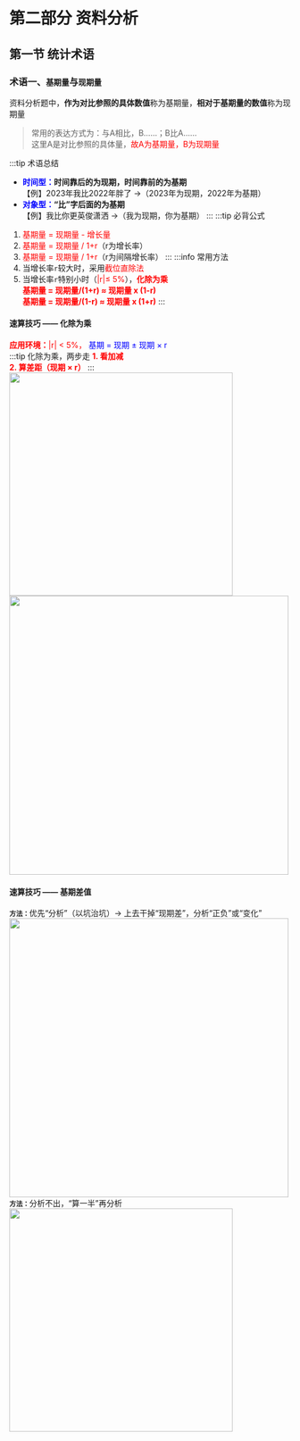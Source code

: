 # 第二部分 资料分析

## 第一节 统计术语

### 术语一、`基期量`与`现期量`
资料分析题中，<b>作为对比参照的具体数值</b>称为基期量，<b>相对于基期量的数值</b>称为现期量
> 常用的表达方式为：与A相比，B……；B比A……<br />
> 这里A是对比参照的具体量，<font color=red>故A为基期量，B为现期量</font>

:::tip 术语总结
+ <b><font color=blue>时间型：</font>时间靠后的为现期，时间靠前的为基期</b><br />
    【例】2023年我比2022年胖了 →（2023年为现期，2022年为基期）
+ <b><font color=blue>对象型：</font>“比”字后面的为基期</b><br />
    【例】我比你更英俊潇洒 →（我为现期，你为基期）
:::
:::tip 必背公式
1. <font color=red>基期量 = 现期量 - 增长量</font>
2. <font color=red>基期量 = 现期量 / 1+r</font>（r为增长率）
3. <font color=red>基期量 = 现期量 / 1+r</font>（r为间隔增长率）
:::
:::info 常用方法
1. 当增长率`r`较大时，采用<font color=red>截位直除法</font>
2. 当增长率`r`特别小时（<font color=red>|r|≤ 5%</font>），<b><font color=red>化除为乘</font></b><br />
<b><font color=red>基期量 = 现期量/(1+r) ≈ 现期量 x (1-r)</font></b><br />
<b><font color=red>基期量 = 现期量/(1-r) ≈ 现期量 x (1+r)</font></b>
:::

#### 速算技巧 —— 化除为乘
<font color=red><b>应用环境：</b>|r| &lt; 5%， <font color=blue>基期 = 现期 ± 现期 × r</font></font><br />
:::tip 化除为乘，两步走
<b><font color=red>1. 看加减</font></b><br />
<b><font color=red>2. 算差距（现期 × r）</font></b>
:::
<img src="/image/blogs/study/gongKao/zlfx01/zlfx01.png" style="width: 400px;" />
<img src="/image/blogs/study/gongKao/zlfx01/zlfx02.png" style="width: 500px;" />

#### 速算技巧 —— 基期差值
<b>`方法：`</b>优先“分析”（以坑治坑）→ 上去干掉“现期差”，分析“正负”或“变化”<br />
<img src="/image/blogs/study/gongKao/zlfx01/zlfx03.png" style="width: 500px;" />
<b>`方法：`</b>分析不出，“算一半”再分析<br />
<img src="/image/blogs/study/gongKao/zlfx01/zlfx04.png" style="width: 400px;" />


